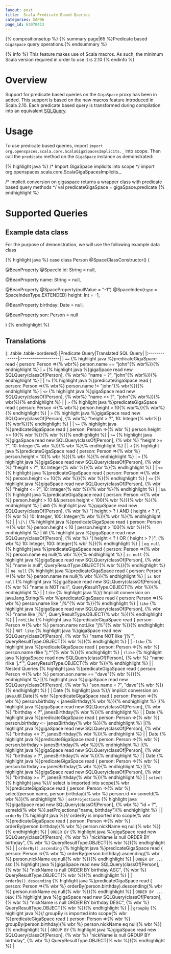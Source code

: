 ```yaml
---
layout: post
title:  Scala Predicate Based Queries
categories: XAP96
page_id: 63078413
---
```


{% compositionsetup %}
{% summary page|65 %}Predicate based `GigaSpace` query operations.{% endsummary %}

{% info %}
This feature makes use of Scala macros. As such, the minimum Scala version required in order to use it is 2.10
{% endinfo %}

# Overview

Support for predicate based queries on the `GigaSpace` proxy has been in added. This support is based on the new macros feature introduced in Scala 2.10.  Each predicate based query is transformed during compilation into an equivalent [SQLQuery](/xap96/2013/07/21/sqlquery.html).

# Usage

To use predicate based queries, import `import org.openspaces.scala.core.ScalaGigaSpacesImplicits._` into scope. Then call the `predicate` method on the `GigaSpace` instance as demonstrated:

{% highlight java %}
/* Import GigaSpace implicits into scope */
import org.openspaces.scala.core.ScalaGigaSpacesImplicits._

/* implicit conversion on gigaspace returns a wrapper class with predicate based query methods */
val predicateGigaSpace = gigaSpace.predicate
{% endhighlight %}

# Supported Queries

## Example data class

For the purpose of demonstration, we will use the following example data class

{% highlight java %}
case class Person @SpaceClassConstructor() (

  @BeanProperty
  @SpaceId
  id: String = null,

  @BeanProperty
  name: String = null,

  @BeanProperty
  @SpaceProperty(nullValue = "-1")
  @SpaceIndex(`type` = SpaceIndexType.EXTENDED)
  height: Int = -1,

  @BeanProperty
  birthday: Date = null,

  @BeanProperty
  son: Person = null
    
)
{% endhighlight %}

## Translations


{: .table .table-bordered}
|Predicate Query|Translated SQL Query|
|:--------------|:-------------------|
| `==` {% highlight java %}predicateGigaSpace read { person: Person =>{% wbr%}  person.name == "john"{% wbr%}}{% endhighlight %} | `=` {% highlight java %}gigaSpace read new SQLQuery(classOf[Person], {% wbr%}  "name = ?", "john"{% wbr%}){% endhighlight %} |
| `!=` {% highlight java %}predicateGigaSpace read { person: Person =>{% wbr%}  person.name != "john"{% wbr%}}{% endhighlight %} | `<>` {% highlight java %}gigaSpace read new SQLQuery(classOf[Person], {% wbr%}  "name <> ?", "john"{% wbr%}){% wbr%}{% endhighlight %} |
| `>` {% highlight java %}predicateGigaSpace read { person: Person =>{% wbr%}  person.height > 10{% wbr%}}{% wbr%}{% endhighlight %} | `>` {% highlight java %}gigaSpace read new SQLQuery(classOf[Person], {% wbr%}  "height > ?", 10: Integer{% wbr%}){% wbr%}{% endhighlight %} |
| `>=` {% highlight java %}predicateGigaSpace read { person: Person =>{% wbr %}
  person.height >= 10{% wbr %}}{% wbr %}{% endhighlight %} | `>=` {% highlight java %}gigaSpace read new SQLQuery(classOf[Person], {% wbr %}  "height >= ?", 10: Integer{% wbr %}){% wbr %}{% endhighlight %} |
| `<` {% highlight java %}predicateGigaSpace read { person: Person =>{% wbr %}  person.height < 10{% wbr %}}{% wbr %}{% endhighlight %} | `<` {% highlight java %}gigaSpace read new SQLQuery(classOf[Person], {% wbr %}  "height < ?", 10: Integer{% wbr %}){% wbr %}{% endhighlight %} |
| `<=` {% highlight java %}predicateGigaSpace read { person: Person =>{% wbr %}  person.height <= 10{% wbr %}}{% wbr %}{% endhighlight %} | `<=` {% highlight java %}gigaSpace read new SQLQuery(classOf[Person], {% wbr %}  "height <= ?", 10: Integer{% wbr %}){% wbr %}{% endhighlight %} |
| `&&` {% highlight java %}predicateGigaSpace read { person: Person =>{% wbr %}  person.height > 10 && person.height < 100{% wbr %}}{% wbr %}{% endhighlight %} | `AND` {% highlight java %}gigaSpace read new SQLQuery(classOf[Person], {% wbr %}  "( height > ? ) AND ( height < ? )", {% wbr %}  10: Integer, 100: Integer{% wbr %}){% wbr %}{% endhighlight %} |
| `\|\|` {% highlight java %}predicateGigaSpace read { person: Person =>{% wbr %}  person.height < 10 \| person.height > 100{% wbr %}}{% endhighlight %} | `OR` {% highlight java %}gigaSpace read new SQLQuery(classOf[Person], {% wbr %}  "( height < ? ) OR ( height > ? )", {% wbr %}  10: Integer, 100: Integer{% wbr %}){% endhighlight %} |
| `eq null` {% highlight java %}predicateGigaSpace read { person: Person =>{% wbr %}  person.name eq null{% wbr %}}{% endhighlight %} | `is null` {% highlight java %}gigaSpace read new SQLQuery(classOf[Person], {% wbr %}  "name is null", QueryResultType.OBJECT{% wbr %}){% endhighlight %} |
| `ne null` {% highlight java %}predicateGigaSpace read { person: Person =>{% wbr %}  person.name ne null{% wbr %}}{% endhighlight %} | `is NOT null` {% highlight java %}gigaSpace read new SQLQuery(classOf[Person], {% wbr %}  "name is NOT null", QueryResultType.OBJECT{% wbr %}){% endhighlight %} |
| `like` {% highlight java %}// Implicit conversion on java.lang.String{% wbr %}predicateGigaSpace read { person: Person =>{% wbr %}  person.name like "j%"{% wbr %}}{% endhighlight %} | `like` {% highlight java %}gigaSpace read new SQLQuery(classOf[Person], {% wbr %}  "name like 'j%'", QueryResultType.OBJECT{% wbr %}){% endhighlight %} |
| `notLike` {% highlight java %}predicateGigaSpace read { person: Person =>{% wbr %}  person.name notLike "j%"{% wbr %}}{% endhighlight %} | `NOT like` {% highlight java %}gigaSpace read new SQLQuery(classOf[Person], {% wbr %}  "name NOT like 'j%'", QueryResultType.OBJECT{% wbr %}){% endhighlight %} |
| `rlike` {% highlight java %}predicateGigaSpace read { person: Person =>{% wbr %}  person.name rlike "j.\*"{% wbr %}}{% endhighlight %} | `rlike` {% highlight java %}gigaSpace read new SQLQuery(classOf[Person], {% wbr %}  "name rlike 'j.\*'", QueryResultType.OBJECT{% wbr %}){% endhighlight %} |
| Nested Queries {% highlight java %}predicateGigaSpace read { person: Person =>{% wbr %}  person.son.name == "dave"{% wbr %}}{% endhighlight %} |{% highlight java %}gigaSpace read new SQLQuery(classOf[Person], {% wbr %}  "son.name = ?", "dave"{% wbr %}){% endhighlight %} |
| Date {% highlight java %}// implicit conversion on java.util.Date{% wbr %}predicateGigaSpace read { person: Person =>{% wbr %}  person.birthday < janesBirthday{% wbr %}}{% endhighlight %} |{% highlight java %}gigaSpace read new SQLQuery(classOf[Person], {% wbr %}  "birthday < ?", janesBirthday{% wbr %}){% endhighlight %} |
| Date {% highlight java %}predicateGigaSpace read { person: Person =>{% wbr %}  person.birthday <= janesBirthday{% wbr %}}{% endhighlight %} |{% highlight java %}gigaSpace read new SQLQuery(classOf[Person], {% wbr %}  "birthday <= ?", janesBirthday{% wbr %}){% endhighlight %} |
| Date {% highlight java %}predicateGigaSpace read { person: Person =>{% wbr %}  person.birthday > janesBirthday{% wbr %}}{% endhighlight %} |{% highlight java %}gigaSpace read new SQLQuery(classOf[Person], {% wbr %}  "birthday > ?", janesBirthday{% wbr %}){% endhighlight %} |
| Date {% highlight java %}predicateGigaSpace read { person: Person =>{% wbr %}  person.birthday >= janesBirthday{% wbr %}}{% endhighlight %} |{% highlight java %}gigaSpace read new SQLQuery(classOf[Person], {% wbr %}  "birthday >= ?", janesBirthday{% wbr %}){% endhighlight %} |
| `select` {% highlight java %}// select is imported into scope{% wbr %}predicateGigaSpace read { person: Person =>{% wbr %}  select(person.name, person.birthday){% wbr %}  person.id == someId{% wbr %}}{% endhighlight %} | `setProjections` {% highlight java %}gigaSpace read new SQLQuery(classOf[Person], {% wbr %}  "id = ?", someId{% wbr %}).setProjections("name, birthday"){% endhighlight %} |
| `orderBy` {% highlight java %}// orderBy is imported into scope{% wbr %}predicateGigaSpace read { person: Person =>{% wbr %}  orderBy(person.birthday){% wbr %}  person.nickName eq null{% wbr %}}{% endhighlight %} | `ORDER BY` {% highlight java %}gigaSpace read new SQLQuery(classOf[Person], {% wbr %}  "nickName is null ORDER BY birthday", {% wbr %}  QueryResultType.OBJECT{% wbr %}){% endhighlight %} |
| `orderBy().ascending` {% highlight java %}predicateGigaSpace read { person: Person =>{% wbr %}  orderBy(person.birthday).ascending{% wbr %}  person.nickName eq null{% wbr %}}{% endhighlight %} | `ORDER BY ... ASC` {% highlight java %}gigaSpace read new SQLQuery(classOf[Person], {% wbr %}  "nickName is null ORDER BY birthday ASC", {% wbr %}  QueryResultType.OBJECT{% wbr %}){% endhighlight %} |
| `orderBy().descending` {% highlight java %}predicateGigaSpace read { person: Person =>{% wbr %}  orderBy(person.birthday).descending{% wbr %}  person.nickName eq null{% wbr %}}{% endhighlight %} | `ORDER BY ... DESC` {% highlight java %}gigaSpace read new SQLQuery(classOf[Person], {% wbr %}  "nickName is null ORDER BY birthday DESC", {% wbr %}  QueryResultType.OBJECT{% wbr %}){% endhighlight %} |
| `groupBy` {% highlight java %}// groupBy is imported into scope{% wbr %}predicateGigaSpace read { person: Person =>{% wbr %}  groupBy(person.birthday){% wbr %}  person.nickName eq null{% wbr %}}{% endhighlight %} | `GROUP BY` {% highlight java %}gigaSpace read new SQLQuery(classOf[Person], {% wbr %}  "nickName is null GROUP BY birthday", {% wbr %}  QueryResultType.OBJECT{% wbr %}){% endhighlight %} |